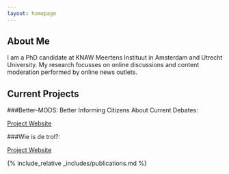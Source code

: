```yaml
---
layout: homepage
---
```


## About Me

I am a PhD candidate at KNAW Meertens Instituut in Amsterdam and Utrecht University. My research focusses on online discussions and content moderation performed by online news outlets. 

## Current Projects

###Better-MODS: Better Informing Citizens About Current Debates: 

[Project Website](https://better-mods.uvt.nl/)


###Wie is de trol?: 

[Project Website](https://www.wie-is-de-trol.nl/)



{% include_relative _includes/publications.md %}



